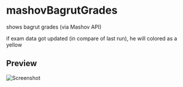 # mashovBagrutGrades
shows bagrut grades (via Mashov API)

if exam data got updated (in compare of last run), he will colored as a yellow

## Preview
![Screenshot](https://github.com/yonka2019/mashovBagrutGrades/blob/master/Screenshots/prev.png)
